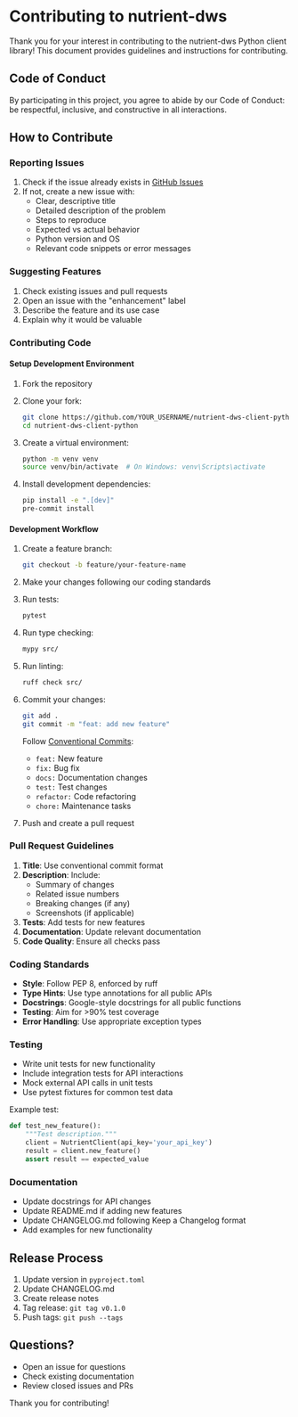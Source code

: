# Contributing to nutrient-dws

Thank you for your interest in contributing to the nutrient-dws Python client library! This document provides guidelines and instructions for contributing.

## Code of Conduct

By participating in this project, you agree to abide by our Code of Conduct: be respectful, inclusive, and constructive in all interactions.

## How to Contribute

### Reporting Issues

1. Check if the issue already exists in [GitHub Issues](https://github.com/jdrhyne/nutrient-dws-client-python/issues)
2. If not, create a new issue with:
   - Clear, descriptive title
   - Detailed description of the problem
   - Steps to reproduce
   - Expected vs actual behavior
   - Python version and OS
   - Relevant code snippets or error messages

### Suggesting Features

1. Check existing issues and pull requests
2. Open an issue with the "enhancement" label
3. Describe the feature and its use case
4. Explain why it would be valuable

### Contributing Code

#### Setup Development Environment

1. Fork the repository
2. Clone your fork:
   ```bash
   git clone https://github.com/YOUR_USERNAME/nutrient-dws-client-python.git
   cd nutrient-dws-client-python
   ```

3. Create a virtual environment:
   ```bash
   python -m venv venv
   source venv/bin/activate  # On Windows: venv\Scripts\activate
   ```

4. Install development dependencies:
   ```bash
   pip install -e ".[dev]"
   pre-commit install
   ```

#### Development Workflow

1. Create a feature branch:
   ```bash
   git checkout -b feature/your-feature-name
   ```

2. Make your changes following our coding standards

3. Run tests:
   ```bash
   pytest
   ```

4. Run type checking:
   ```bash
   mypy src/
   ```

5. Run linting:
   ```bash
   ruff check src/
   ```

6. Commit your changes:
   ```bash
   git add .
   git commit -m "feat: add new feature"
   ```

   Follow [Conventional Commits](https://www.conventionalcommits.org/):
   - `feat:` New feature
   - `fix:` Bug fix
   - `docs:` Documentation changes
   - `test:` Test changes
   - `refactor:` Code refactoring
   - `chore:` Maintenance tasks

7. Push and create a pull request

### Pull Request Guidelines

1. **Title**: Use conventional commit format
2. **Description**: Include:
   - Summary of changes
   - Related issue numbers
   - Breaking changes (if any)
   - Screenshots (if applicable)
3. **Tests**: Add tests for new features
4. **Documentation**: Update relevant documentation
5. **Code Quality**: Ensure all checks pass

### Coding Standards

- **Style**: Follow PEP 8, enforced by ruff
- **Type Hints**: Use type annotations for all public APIs
- **Docstrings**: Google-style docstrings for all public functions
- **Testing**: Aim for >90% test coverage
- **Error Handling**: Use appropriate exception types

### Testing

- Write unit tests for new functionality
- Include integration tests for API interactions
- Mock external API calls in unit tests
- Use pytest fixtures for common test data

Example test:
```python
def test_new_feature():
    """Test description."""
    client = NutrientClient(api_key='your_api_key')
    result = client.new_feature()
    assert result == expected_value
```

### Documentation

- Update docstrings for API changes
- Update README.md if adding new features
- Update CHANGELOG.md following Keep a Changelog format
- Add examples for new functionality

## Release Process

1. Update version in `pyproject.toml`
2. Update CHANGELOG.md
3. Create release notes
4. Tag release: `git tag v0.1.0`
5. Push tags: `git push --tags`

## Questions?

- Open an issue for questions
- Check existing documentation
- Review closed issues and PRs

Thank you for contributing!
